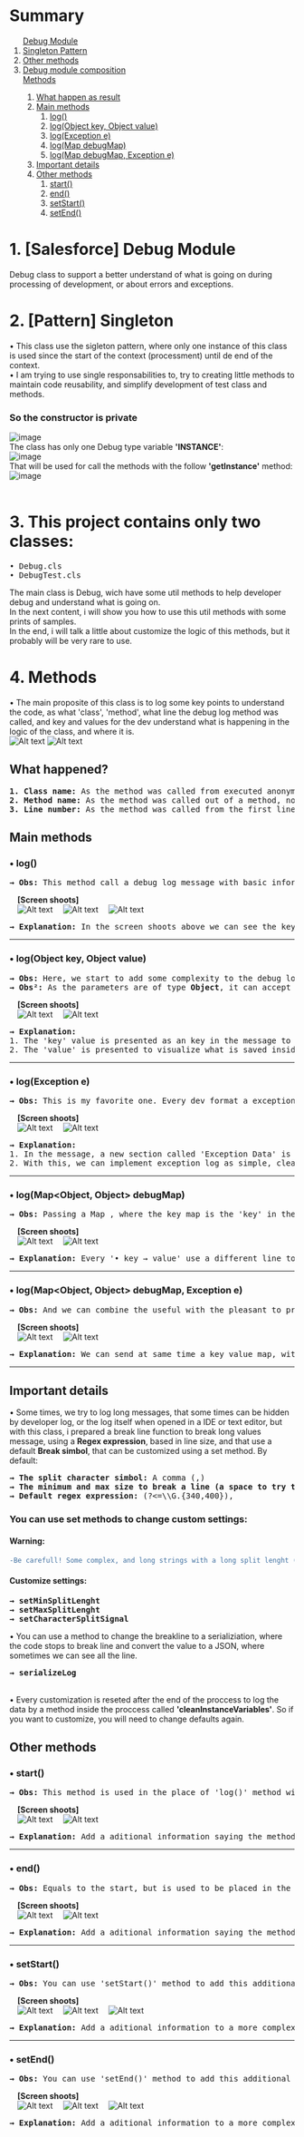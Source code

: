 # Summary
<ol>
    <lis>
        <a href='about'>Debug Module</a>
    </li>
    <li>
        <a href='pattern'>Singleton Pattern</a>
    </li>
    <li>
        <a href=''>Other methods</a>
    </li>
    <li>
        <a href=''>Debug module composition</a>
    </li>
    <lis style="display: block;">
        <a href=''>Methods</a>
        <ol style="counter-reset: item;">
            <li>
                <a href=''>What happen as result</a>
            </li>
            <li>
                <a href=''>Main methods</a>
                <ol start="1.1.1">
                    <li>
                        <a href=''>log()</a>
                    </li>
                    <li>
                        <a href=''>log(Object key, Object value)</a>
                    </li>
                    <li>
                        <a href=''>log(Exception e)</a>
                    </li>
                    <li>
                        <a href=''>log(Map<Object, Object> debugMap)</a>
                    </li>
                    <li>
                        <a href=''>log(Map<Object, Object> debugMap, Exception e)</a>
                    </li>
                </ol>
            </li>
            <li>
                <a href=''>Important details</a>
            </li>
            <li>
                <a href=''>Other methods</a>
                <ol start="1.1.1">
                    <li>
                        <a href=''>start()</a>
                    </li>
                    <li>
                        <a href=''>end()</a>
                    </li>
                    <li>
                        <a href=''>setStart()</a>
                    </li>
                    <li>
                        <a href=''>setEnd()</a>
                    </li>
                </ol>
            </li>
        </ol>
    </li>
</ol>

# <b id=''>1. [Salesforce] Debug Module</b>
Debug class to support a better understand of what is going on during processing of development, or about errors and exceptions.<br>

# <b id=''>2. [Pattern] Singleton</b>
• This class use the sigleton pattern, where only one instance of this class is used since the start of the context (processment) until de end of the context.<br>
• I am trying to use single responsabilities to, try to creating little methods to maintain code reusability, and simplify development of test class and methods.<br>

### <b id=''>So the constructor is private</b>
![image](https://github.com/fernandorrmartins/salesforce-debug-module/assets/32397071/0c838ed9-90a3-4c7e-83fd-c2159a44485f)<br>
The class has only one Debug type variable <b>'INSTANCE'</b>:<br>
![image](https://github.com/fernandorrmartins/salesforce-debug-module/assets/32397071/2d71e8b2-2074-4850-af98-361b8145ec78)<br>
That will be used for call the methods with the follow <b>'getInstance'</b> method:<br>
![image](https://github.com/fernandorrmartins/salesforce-debug-module/assets/32397071/697efa95-b436-4393-88c1-f70d5d669a5e)<br>
<br>

# <b id=''>3. This project contains only two classes:</b>
<pre>
• Debug.cls
• DebugTest.cls
</pre>
The main class is Debug, wich have some util methods to help developer debug and understand what is going on.<br>
In the next content, i will show you how to use this util methods with some prints of samples.<br>
In the end, i will talk a little about customize the logic of this methods, but it probably will be very rare to use.<br>

# <b id=''>4. Methods</b>
• The main proposite of this class is to log some key points to understand the code, as what 'class', 'method', what line the debug log method was called, and key and values for the dev understand what is happening in the logic of the class, and where it is.<br>
![Alt text](image.png)
![Alt text](image-1.png)

## <b id=''>What happened?</b>
<pre>
<b>1. Class name:</b> As the method was called from executed anonymous block (developer console), its name appeared in the log message.
<b>2. Method name:</b> As the method was called out of a method, nothing appeared in the method name.
<b>3. Line number:</b> As the method was called from the first line, the first line was showed in the log message.
</pre>

## <b id=''>Main methods</b>

### <b id=''>• log()</b>
<pre>
<b>→ Obs:</b> This method call a debug log message with basic information as showed above but, we will present it called from a simple class here.
</pre>
&emsp;<b>[Screen shoots]</b>
<br>&emsp;![Alt text](image-5.png)
&emsp;![Alt text](image-6.png)
&emsp;![Alt text](image-2.png)
<pre>
<b>→ Explanation:</b> In the screen shoots above we can see the key points easily, as 'class name', 'method name', and 'line number', but it is the most simple sample here.
</pre>
<hr></hr>

### <b id=''>• log(Object key, Object value)</b>
<pre>
<b>→ Obs:</b> Here, we start to add some complexity to the debug logs. We can add lines, and this lines ('key → values') to see the result of some proccessment, or see what is happening insed the code.
<b>→ Obs²:</b> As the parameters are of type <b>Object</b>, it can accept any type of values, as SObject, maps, lists, and any other primitive or complex types.
</pre>
&emsp;<b>[Screen shoots]</b>
<br>&emsp;![Alt text](image-3.png)
&emsp;![Alt text](image-4.png)
<pre>
<b>→ Explanation:</b>
1. The 'key' value is presented as an key in the message to identify the value you want to see.
2. The 'value' is presented to visualize what is saved inside the variable.
</pre>
<hr></hr>

### <b id=''>• log(Exception e)</b>
<pre>
<b>→ Obs:</b> This is my favorite one. Every dev format a exception message with his own pattern, what make the code different, and can add alot of lines to the project, but this method format the message with a single and easy pattern that help to undertand the key points.
</pre>
&emsp;<b>[Screen shoots]</b>
<br>&emsp;![Alt text](image-7.png)
&emsp;![Alt text](image-8.png)
<pre>
<b>→ Explanation:</b>
1. In the message, a new section called 'Exception Data' is created, displaying what is important.
2. With this, we can implement exception log as simple, clear and fast as possible.
</pre>
<hr></hr>

### <b id=''>• log(Map<Object, Object> debugMap)</b>
<pre>
<b>→ Obs:</b> Passing a Map<Object, Object> , where the key map is the 'key' in the message, and the value map, is the 'value' in the message, we can log alot of values to see all we want easly.
</pre>
&emsp;<b>[Screen shoots]</b>
<br>&emsp;![Alt text](image-9.png)
&emsp;![Alt text](image-10.png)
<pre>
<b>→ Explanation:</b> Every '• key → value' use a different line to be displayed.
</pre>
<hr></hr>

### <b id=''>• log(Map<Object, Object> debugMap, Exception e)</b>
<pre>
<b>→ Obs:</b> And we can combine the useful with the pleasant to present both the data that were used and the data of the exception generated to understand what happened.
</pre>
&emsp;<b>[Screen shoots]</b>
<br>&emsp;![Alt text](image-11.png)
&emsp;![Alt text](image-12.png)
<pre>
<b>→ Explanation:</b> We can send at same time a key value map, with the exception threw to see everything easly.
</pre>
<hr></hr>

## <b id=''>Important details</b>
• Some times, we try to log long messages, that some times can be hidden by developer log, or the log itself when opened in a IDE or text editor, but with this class, i prepared a break line function to break long values message, using a <b>Regex expression</b>, based in line size, and that use a default <b>Break simbol</b>, that can be customized using a set method. By default:
<pre>
<b>→ The split character simbol:</b> A comma (,)
<b>→ The minimum and max size to break a line (a space to try to find a split character):</b> Min: 340 | Max: 400
<b>→ Default regex expression:</b> (?<=\\G.{340,400}),
</pre>

### You can use set methods to change custom settings:<br>
<h4>Warning:</h4>

```diff
-Be carefull! Some complex, and long strings with a long split lenght (min → max) can generate a 'to complex regex' exception.
```

<h4>Customize settings:</h4>
<pre>
<b>→ setMinSplitLenght</b>
<b>→ setMaxSplitLenght</b>
<b>→ setCharacterSplitSignal</b>
</pre>

• You can use a method to change the breakline to a serializiation, where the code stops to break line and convert the value to a JSON, where sometimes we can see all the line.
<pre>
<b>→ serializeLog</b>
</pre>

<br>• Every customization is reseted after the end of the proccess to log the data by a method inside the proccess called <b>'cleanInstanceVariables'</b>. So if you want to customize, you will need to change defaults again.

## <b id=''>Other methods</b>

### <b id=''>• start()</b>
<pre>
<b>→ Obs:</b> This method is used in the place of 'log()' method without parameters. The difference between this two methos is only a aditional message showed indicating that the method you want to analize is 'starting...'.
</pre>
&emsp;<b>[Screen shoots]</b>
<br>&emsp;![Alt text](image-13.png)
&emsp;![Alt text](image-14.png)
<pre>
<b>→ Explanation:</b> Add a aditional information saying the method analised is starting.
</pre>
<hr></hr>

### <b id=''>• end()</b>
<pre>
<b>→ Obs:</b> Equals to the start, but is used to be placed in the end of the method.
</pre>
&emsp;<b>[Screen shoots]</b>
<br>&emsp;![Alt text](image-15.png)
&emsp;![Alt text](image-16.png)
<pre>
<b>→ Explanation:</b> Add a aditional information saying the method analised is ending.
</pre>
<hr></hr>

### <b id=''>• setStart()</b>
<pre>
<b>→ Obs:</b> You can use 'setStart()' method to add this additional message in a more complex log, to analyse for example parameters that the method received and its values when starting the method.
</pre>
&emsp;<b>[Screen shoots]</b>
<br>&emsp;![Alt text](image-17.png)
&emsp;![Alt text](image-18.png)
&emsp;![Alt text](image-19.png)
<pre>
<b>→ Explanation:</b> Add a aditional information to a more complex log, saying the method analised is starting.
</pre>
<hr></hr>

### <b id=''>• setEnd()</b>
<pre>
<b>→ Obs:</b> You can use 'setEnd()' method to add this additional message in a more complex log, to analyse for example parameters when the method is ending, and see what happened during proccessment.
</pre>
&emsp;<b>[Screen shoots]</b>
<br>&emsp;![Alt text](image-20.png)
&emsp;![Alt text](image-21.png)
&emsp;![Alt text](image-22.png)
<pre>
<b>→ Explanation:</b> Add a aditional information to a more complex log, saying the method analised is ending.
</pre>